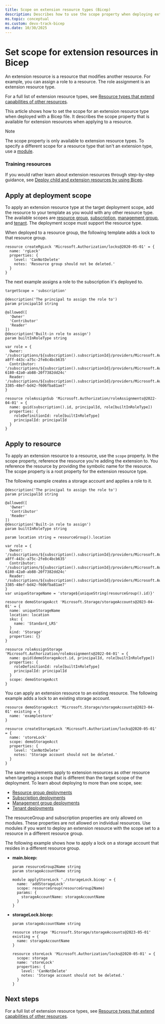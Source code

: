 ```yaml
---
title: Scope on extension resource types (Bicep)
description: Describes how to use the scope property when deploying extension resource types with Bicep.
ms.topic: conceptual
ms.custom: devx-track-bicep
ms.date: 10/30/2025
---
```


# Set scope for extension resources in Bicep

An extension resource is a resource that modifies another resource. For example, you can assign a role to a resource. The role assignment is an extension resource type.

For a full list of extension resource types, see [Resource types that extend capabilities of other resources](../management/extension-resource-types.md).

This article shows how to set the scope for an extension resource type when deployed with a Bicep file. It describes the scope property that is available for extension resources when applying to a resource.

> [!NOTE]
> The scope property is only available to extension resource types. To specify a different scope for a resource type that isn't an extension type, use a [module](modules.md).

### Training resources

If you would rather learn about extension resources through step-by-step guidance, see [Deploy child and extension resources by using Bicep](/training/modules/child-extension-bicep-templates).

## Apply at deployment scope

To apply an extension resource type at the target deployment scope, add the resource to your template as you would with any other resource type. The available scopes are [resource group](deploy-to-resource-group.md), [subscription](deploy-to-subscription.md), [management group](deploy-to-management-group.md), and [tenant](deploy-to-tenant.md). The deployment scope must support the resource type.

When deployed to a resource group, the following template adds a lock to that resource group.

```bicep
resource createRgLock 'Microsoft.Authorization/locks@2020-05-01' = {
  name: 'rgLock'
  properties: {
    level: 'CanNotDelete'
    notes: 'Resource group should not be deleted.'
  }
}
```

The next example assigns a role to the subscription it's deployed to.

```bicep
targetScope = 'subscription'

@description('The principal to assign the role to')
param principalId string

@allowed([
  'Owner'
  'Contributor'
  'Reader'
])
@description('Built-in role to assign')
param builtInRoleType string

var role = {
  Owner: '/subscriptions/${subscription().subscriptionId}/providers/Microsoft.Authorization/roleDefinitions/8e3af657-a8ff-443c-a75c-2fe8c4bcb635'
  Contributor: '/subscriptions/${subscription().subscriptionId}/providers/Microsoft.Authorization/roleDefinitions/b24988ac-6180-42a0-ab88-20f7382dd24c'
  Reader: '/subscriptions/${subscription().subscriptionId}/providers/Microsoft.Authorization/roleDefinitions/acdd72a7-3385-48ef-bd42-f606fba81ae7'
}

resource roleAssignSub 'Microsoft.Authorization/roleAssignments@2022-04-01' = {
  name: guid(subscription().id, principalId, role[builtInRoleType])
  properties: {
    roleDefinitionId: role[builtInRoleType]
    principalId: principalId
  }
}
```

## Apply to resource

To apply an extension resource to a resource, use the `scope` property. In the scope property, reference the resource you're adding the extension to. You reference the resource by providing the symbolic name for the resource. The scope property is a root property for the extension resource type.

The following example creates a storage account and applies a role to it.

```bicep
@description('The principal to assign the role to')
param principalId string

@allowed([
  'Owner'
  'Contributor'
  'Reader'
])
@description('Built-in role to assign')
param builtInRoleType string

param location string = resourceGroup().location

var role = {
  Owner: '/subscriptions/${subscription().subscriptionId}/providers/Microsoft.Authorization/roleDefinitions/8e3af657-a8ff-443c-a75c-2fe8c4bcb635'
  Contributor: '/subscriptions/${subscription().subscriptionId}/providers/Microsoft.Authorization/roleDefinitions/b24988ac-6180-42a0-ab88-20f7382dd24c'
  Reader: '/subscriptions/${subscription().subscriptionId}/providers/Microsoft.Authorization/roleDefinitions/acdd72a7-3385-48ef-bd42-f606fba81ae7'
}
var uniqueStorageName = 'storage${uniqueString(resourceGroup().id)}'

resource demoStorageAcct 'Microsoft.Storage/storageAccounts@2023-04-01' = {
  name: uniqueStorageName
  location: location
  sku: {
    name: 'Standard_LRS'
  }
  kind: 'Storage'
  properties: {}
}

resource roleAssignStorage 'Microsoft.Authorization/roleAssignments@2022-04-01' = {
  name: guid(demoStorageAcct.id, principalId, role[builtInRoleType])
  properties: {
    roleDefinitionId: role[builtInRoleType]
    principalId: principalId
  }
  scope: demoStorageAcct
}
```

You can apply an extension resource to an existing resource. The following example adds a lock to an existing storage account.

```bicep
resource demoStorageAcct 'Microsoft.Storage/storageAccounts@2023-04-01' existing = {
  name: 'examplestore'
}

resource createStorageLock 'Microsoft.Authorization/locks@2020-05-01' = {
  name: 'storeLock'
  scope: demoStorageAcct
  properties: {
    level: 'CanNotDelete'
    notes: 'Storage account should not be deleted.'
  }
}
```

The same requirements apply to extension resources as other resource when targeting a scope that is different than the target scope of the deployment. To learn about deploying to more than one scope, see:

* [Resource group deployments](deploy-to-resource-group.md)
* [Subscription deployments](deploy-to-subscription.md)
* [Management group deployments](deploy-to-management-group.md)
* [Tenant deployments](deploy-to-tenant.md)

The resourceGroup and subscription properties are only allowed on modules. These properties are not allowed on individual resources. Use modules if you want to deploy an extension resource with the scope set to a resource in a different resource group.

The following example shows how to apply a lock on a storage account that resides in a different resource group.

* **main.bicep:**

    ```bicep
    param resourceGroup2Name string
    param storageAccountName string

    module applyStoreLock './storageLock.bicep' = {
      name: 'addStorageLock'
      scope: resourceGroup(resourceGroup2Name)
      params: {
        storageAccountName: storageAccountName
      }
    }
    ```

* **storageLock.bicep:**

    ```bicep
    param storageAccountName string
    
    resource storage 'Microsoft.Storage/storageAccounts@2023-05-01' existing = {
      name: storageAccountName
    }
    
    resource storeLock 'Microsoft.Authorization/locks@2020-05-01' = {
      scope: storage
      name: 'storeLock'
      properties: {
        level: 'CanNotDelete'
        notes: 'Storage account should not be deleted.'
      }
    }
    ```

## Next steps

For a full list of extension resource types, see [Resource types that extend capabilities of other resources](../management/extension-resource-types.md).

